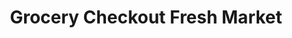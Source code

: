 ---
title: "Grocery Checkout Fresh Market"
url: /kingston/grocery-checkout-fresh-market/
shop: convenience
---